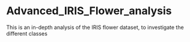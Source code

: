 # Advanced_IRIS_Flower_analysis
This is an in-depth analysis of the IRIS flower dataset, to investigate the different classes 
